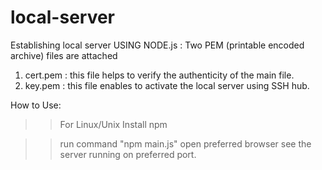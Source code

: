 # local-server

Establishing local server USING NODE.js
: Two PEM (printable encoded archive) files are attached
   1. cert.pem : this file helps to verify the authenticity of the main file.
   2. key.pem  : this file enables to activate the local server using SSH hub.

How to Use:

>> For Linux/Unix
Install npm

>> run command "npm main.js"
>> open preferred browser
>> see the server running on preferred port.


